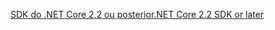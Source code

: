 [<span data-ttu-id="956fb-101">SDK do .NET Core 2,2 ou posterior</span><span class="sxs-lookup"><span data-stu-id="956fb-101">.NET Core 2.2 SDK or later</span></span>](https://dotnet.microsoft.com/download/dotnet-core)
